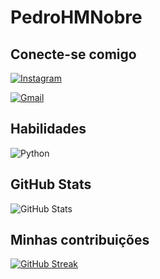 # PedroHMNobre

## Conecte-se comigo
[![Instagram](https://img.shields.io/badge/-Instagram-%23E4405F?style=for-the-badge&logo=instagram&logoColor=white)](https://www.instagram.com/phmnobre/)

[![Gmail](https://img.shields.io/badge/Gmail-333333?style=for-the-badge&logo=gmail&logoColor=red)](mailto:phmoreiranobre@gmail.com)

## Habilidades
![Python](https://img.shields.io/badge/python-3670A0?style=for-the-badge&logo=python&logoColor=ffdd54)

## GitHub Stats
![GitHub Stats](https://github-readme-stats.vercel.app/api?username=PedroHMNobre&theme=transparent&bg_color=000&border_color=30A3DC&show_icons=true&icon_color=30A3DC&title_color=E94D5F&text_color=FFF)

## Minhas contribuições
[![GitHub Streak](https://streak-stats.demolab.com/?user=PedroHMNobre&theme=bear&background=000&border=30A3DC&dates=FFF)](https://git.io/streak-stats)
